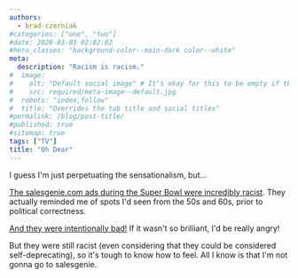 ```yaml
---
authors:
  - brad-czerniak
#categories: ["one", "two"]
#date: 2020-03-03 02:02:02
#hero_classes: "background-color--main-dark color--white"
meta:
  description: "Racism is racism."
#  image:
#    alt: "Default social image" # It's okay for this to be empty if the image is decorative
#    src: required/meta-image--default.jpg
#  robots: "index,follow"
#  title: "Overrides the tab title and social titles"
#permalink: /blog/post-title/
#published: true
#sitemap: true
tags: ["TV"]
title: "Oh Dear"
---
```


I guess I'm just perpetuating the sensationalism, but…

[The salesgenie.com ads during the Super Bowl were incredibly racist](http://www.calacanis.com/2008/02/03/salesgenie-racist-super-bowl-commercial/).
They actually reminded me of spots I'd seen from the 50s and 60s, prior to political correctness.

[And they were intentionally bad!](http://www.businesswire.com/portal/site/google/index.jsp?ndmViewId=news_view&newsId=20071227005453&newsLang=en)
If it wasn't so brilliant, I'd be really angry!

But they were still racist (even considering that they could be considered self-deprecating), so it's tough to know how
to feel. All I know is that I'm not gonna go to salesgenie.
